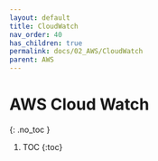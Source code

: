 ```yaml
---
layout: default
title: CloudWatch
nav_order: 40
has_children: true
permalink: docs/02_AWS/CloudWatch
parent: AWS
---
```


# AWS Cloud Watch
{: .no_toc }

1. TOC
{:toc}